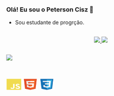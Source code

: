 ### Olá! Eu sou o Peterson Cisz 👋

- Sou estudante de progrção.

##
<div align = "center">
  <a href="https://github.com/PetersonCisz">
  <img height="auto" src="https://github-readme-stats.vercel.app/api?username=petersoncisz&show_icons=true&theme=dark&include_all_commits=true&count_private=true"/>
  <img height="auto" src="https://github-readme-stats.vercel.app/api/top-langs/?username=petersoncisz&layout=compact&langs_count=7&theme=dark"/>
</div>

##

<div>
 <a href="https://instagram.com/petersoncisz" target="_blank"><img src="https://img.shields.io/badge/-Instagram-%23E4405F?style=for-the-   badge&logo=instagram&logoColor=white" target="_blank"></a>
</div>

##

<div style="display: inline_block"><br>
  <img align="center" alt="JavaScript" height="30" width="40" src="https://raw.githubusercontent.com/devicons/devicon/master/icons/javascript/javascript-plain.svg">
  <img align="center" alt="Rafa-HTML" height="30" width="40" src="https://raw.githubusercontent.com/devicons/devicon/master/icons/html5/html5-original.svg">
  <img align="center" alt="Rafa-CSS" height="30" width="40" src="https://raw.githubusercontent.com/devicons/devicon/master/icons/css3/css3-original.svg">
</div>
